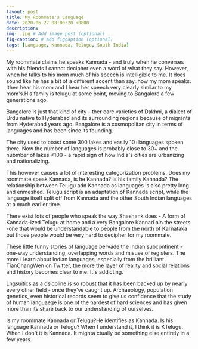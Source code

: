 ```yaml
---
layout: post
title: My Roommate's Language
date: 2020-06-27 08:00:20 +0800
description: 
img: .jpg # Add image post (optional)
fig-caption: # Add figcaption (optional)
tags: [Language, Kannada, Telugu, South India]
---
```


My roommate claims he speaks Kannada - and truly when he converses with his friends I cannot decipher even a word of what they say. However, when he talks to his mom much of his speech is intelligible to me. It does sound like he has a bit of a different accent than say..how my mom speaks. Ithen hear his mom and I hear her speech very clearly similar to my mom's.His family is telugu at some point, moving to Bangalore a few generations ago.

Bangalore is just that kind of city - ther eare varieties of Dakhni, a dialect of Urdu native to Hyderabad and its surrounding regions because of migrants from Hyderabad years ago. Bangalore is a cosmopolitan city in terms of languages and has been since its founding.

The city used to boast some 300 lakes and easily 10+languages spoken there. Now the number of languages is probably close to 30+ and the nubmber of lakes <100 - a rapid sign of how India's cities are urbanizing and nationalizing.

This however causes a lot of interesting categorization problems. Does my roommate speak Kannada, is he Kannada? Is his family Kannada? The relationship between Telugu adn Kannada as languages is also pretty long and enmeshed. Telugu script is an adaptation of Kannada script, while the language itself split off from Kannada and the other South Indian languages at a much earlier time.

There exist lots of people who speak the way Shashank does - A form of Kannada-ized Telugu at home and a very Bangalore Kannad ain the streets -one that would be understandable to people from the north of Karnataka but those people would be very hard to decipher for my roommate. 

These little funny stories of language pervade the Indian subcontinent - one-way understanding, overlapping words and misuse of registers. The more I learn about Indian languages, especially from the brilliant TianChangWen on Twitter, the more the layer of reality and social relations and history becomes clear to me. It's addicting.

Lngsuitics as a dsicpline is so robust that it has been backed up by nearly every other field - once they've caught up. Archaeology, population genetics, even historical records seem to give us confidence that the study of human languaege is one of the hardest of hard sciences and has given more than its share back to our understanding of ourselves.

Is my roommate Kannada or Telugu?He identifies as Kannada. Is his language Kannada or Telugu? When I understand it, I think it is KTelugu. When I don't it is Kannada. It mighta ctually be something else entirely in a few years.


